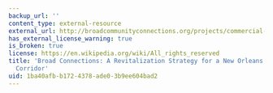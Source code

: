 ```yaml
---
backup_url: ''
content_type: external-resource
external_url: http://broadcommunityconnections.org/projects/commercial-corridor-revitalization-strategy
has_external_license_warning: true
is_broken: true
license: https://en.wikipedia.org/wiki/All_rights_reserved
title: 'Broad Connections: A Revitalization Strategy for a New Orleans Commercial
  Corridor'
uid: 1ba40afb-b172-4378-ade0-3b9ee604bad2
---
```

